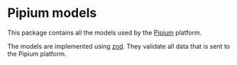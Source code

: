 # Pipium models

This package contains all the models used by the [Pipium](https://pipium.com) platform.

The models are implemented using [zod](https://github.com/colinhacks/zod). They validate all data that is sent to the Pipium platform.
